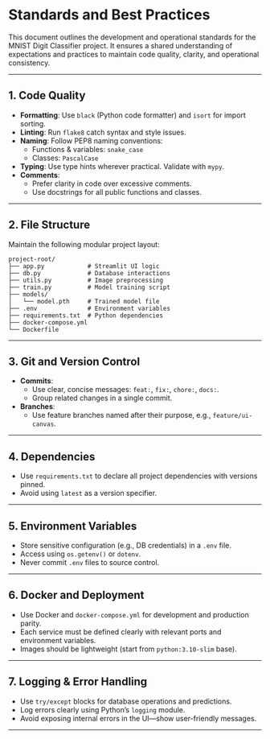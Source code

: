 # Standards and Best Practices

This document outlines the development and operational standards for the MNIST Digit Classifier project. It ensures a shared understanding of expectations and practices to maintain code quality, clarity, and operational consistency.

---

## 1. Code Quality

- **Formatting**: Use `black` (Python code formatter) and `isort` for import sorting.
- **Linting**: Run `flake8` catch syntax and style issues.
- **Naming**: Follow PEP8 naming conventions:
  - Functions & variables: `snake_case`
  - Classes: `PascalCase`
- **Typing**: Use type hints wherever practical. Validate with `mypy`.
- **Comments**:
  - Prefer clarity in code over excessive comments.
  - Use docstrings for all public functions and classes.

---

## 2. File Structure

Maintain the following modular project layout:

```
project-root/
├── app.py            # Streamlit UI logic
├── db.py             # Database interactions
├── utils.py          # Image preprocessing
├── train.py          # Model training script
├── models/
│   └── model.pth     # Trained model file
├── .env              # Environment variables
├── requirements.txt  # Python dependencies
├── docker-compose.yml
└── Dockerfile
```

---

## 3. Git and Version Control

- **Commits**:
  - Use clear, concise messages: `feat:`, `fix:`, `chore:`, `docs:`.
  - Group related changes in a single commit.
- **Branches**:
  - Use feature branches named after their purpose, e.g., `feature/ui-canvas`.

---

## 4. Dependencies

- Use `requirements.txt` to declare all project dependencies with versions pinned.
- Avoid using `latest` as a version specifier.

---

## 5. Environment Variables

- Store sensitive configuration (e.g., DB credentials) in a `.env` file.
- Access using `os.getenv()` or `dotenv`.
- Never commit `.env` files to source control.

---

## 6. Docker and Deployment

- Use Docker and `docker-compose.yml` for development and production parity.
- Each service must be defined clearly with relevant ports and environment variables.
- Images should be lightweight (start from `python:3.10-slim` base).

---

## 7. Logging & Error Handling

- Use `try/except` blocks for database operations and predictions.
- Log errors clearly using Python’s `logging` module.
- Avoid exposing internal errors in the UI—show user-friendly messages.

---

<!-- ## 8. Testing -->
<!-- 
- Where applicable, include basic tests for:
  - Image preprocessing (`utils.py`)
  - Database insertions (`db.py`)
  - Model prediction interface (`model.forward`)
- Use `pytest` and store tests in a `/tests` directory. -->
